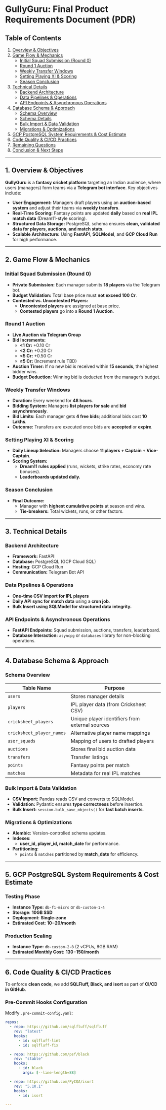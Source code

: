 # GullyGuru: Final Product Requirements Document (PDR)

## Table of Contents
1. [Overview & Objectives](#overview--objectives)  
2. [Game Flow & Mechanics](#game-flow--mechanics)  
   - [Initial Squad Submission (Round 0)](#initial-squad-submission-round-0)  
   - [Round 1 Auction](#round-1-auction)  
   - [Weekly Transfer Windows](#weekly-transfer-windows)  
   - [Setting Playing XI & Scoring](#setting-playing-xi--scoring)  
   - [Season Conclusion](#season-conclusion)  
3. [Technical Details](#technical-details)  
   - [Backend Architecture](#backend-architecture)  
   - [Data Pipelines & Operations](#data-pipelines--operations)  
   - [API Endpoints & Asynchronous Operations](#api-endpoints--asynchronous-operations)  
4. [Database Schema & Approach](#database-schema--approach)  
   - [Schema Overview](#schema-overview)  
   - [Schema Details](#schema-details)  
   - [Bulk Import & Data Validation](#bulk-import--data-validation)  
   - [Migrations & Optimizations](#migrations--optimizations)  
5. [GCP PostgreSQL System Requirements & Cost Estimate](#gcp-postgresql-system-requirements--cost-estimate)  
6. [Code Quality & CI/CD Practices](#code-quality--cicd-practices)  
7. [Remaining Questions](#remaining-questions)  
8. [Conclusion & Next Steps](#conclusion--next-steps)

---

## 1. Overview & Objectives

**GullyGuru** is a **fantasy cricket platform** targeting an Indian audience, where users (managers) form teams via a **Telegram bot interface**. Key objectives include:

- **User Engagement:** Managers draft players using an **auction-based system** and adjust their teams via **weekly transfers**.
- **Real-Time Scoring:** Fantasy points are updated **daily** based on **real IPL match data** (Dream11-style scoring).
- **Structured Data Storage:** PostgreSQL schema ensures **clean, validated data for players, auctions, and match stats**.
- **Scalable Architecture:** Using **FastAPI**, **SQLModel**, and **GCP Cloud Run** for high performance.

---

## 2. Game Flow & Mechanics

### Initial Squad Submission (Round 0)
- **Private Submission:** Each manager submits **18 players** via the Telegram bot.
- **Budget Validation:** Total base price must **not exceed 100 Cr**.
- **Contested vs. Uncontested Players:**
  - **Uncontested players** are assigned at base price.
  - **Contested players** go into a **Round 1 Auction**.

### Round 1 Auction
- **Live Auction via Telegram Group**
- **Bid Increments:**  
  - **<1 Cr:** +0.10 Cr  
  - **<2 Cr:** +0.20 Cr  
  - **<5 Cr:** +0.50 Cr  
  - **≥5 Cr:** (Increment rule TBD)
- **Auction Timer:** If no new bid is received within **15 seconds**, the highest bidder wins.
- **Budget Deduction:** Winning bid is deducted from the manager’s budget.

### Weekly Transfer Windows
- **Duration:** Every weekend for **48 hours**.
- **Bidding System:** Managers **list players for sale** and **bid asynchronously**.
- **Bid Limits:** Each manager gets **4 free bids**; additional bids cost **10 Lakhs**.
- **Outcome:** Transfers are executed once bids are **accepted** or **expire**.

### Setting Playing XI & Scoring
- **Daily Lineup Selection:** Managers choose **11 players + Captain + Vice-Captain**.
- **Scoring System:**  
  - **Dream11 rules applied** (runs, wickets, strike rates, economy rate bonuses).
  - **Leaderboards updated daily.**

### Season Conclusion
- **Final Outcome:**  
  - Manager with **highest cumulative points** at season end wins.  
  - **Tie-breakers:** Total wickets, runs, or other factors.

---

## 3. Technical Details

### Backend Architecture
- **Framework:** FastAPI
- **Database:** PostgreSQL (GCP Cloud SQL)
- **Hosting:** GCP Cloud Run  
- **Communication:** Telegram Bot API  

### Data Pipelines & Operations
- **One-time CSV import for IPL players**
- **Daily API sync for match data** using a **cron job**.
- **Bulk Insert using SQLModel for structured data integrity.**

### API Endpoints & Asynchronous Operations
- **FastAPI Endpoints:** Squad submission, auctions, transfers, leaderboard.
- **Database Interaction:** `asyncpg` or `databases` library for non-blocking operations.

---

## 4. Database Schema & Approach

### Schema Overview
| Table Name                   | Purpose |
|------------------------------|---------|
| `users`                      | Stores manager details |
| `players`                    | IPL player data (from Cricksheet CSV) |
| `cricksheet_players`         | Unique player identifiers from external sources |
| `cricksheet_player_names`    | Alternative player name mappings |
| `user_squads`                | Mapping of users to drafted players |
| `auctions`                   | Stores final bid auction data |
| `transfers`                  | Transfer listings |
| `points`                     | Fantasy points per match |
| `matches`                    | Metadata for real IPL matches |

### Bulk Import & Data Validation
- **CSV Import:** Pandas reads CSV and converts to SQLModel.
- **Validation:** Pydantic ensures **type correctness** before insertion.
- **Bulk Insert:** `session.bulk_save_objects()` for **fast batch inserts**.

### Migrations & Optimizations
- **Alembic:** Version-controlled schema updates.
- **Indexes:**  
  - **user_id, player_id, match_date** for performance.
- **Partitioning:**  
  - `points` & `matches` partitioned by **match_date** for efficiency.

---

## 5. GCP PostgreSQL System Requirements & Cost Estimate

### Testing Phase
- **Instance Type:** `db-f1-micro` or `db-custom-1-4`
- **Storage:** **10GB SSD**
- **Deployment:** **Single-zone**
- **Estimated Cost:** **$10-$20/month**

### Production Scaling
- **Instance Type:** `db-custom-2-8` (2 vCPUs, 8GB RAM)
- **Estimated Monthly Cost:** **$130-$150/month**

---

## 6. Code Quality & CI/CD Practices
To enforce **clean code**, we add **SQLFluff, Black, and isort** as part of **CI/CD in GitHub**.

### Pre-Commit Hooks Configuration
Modify `.pre-commit-config.yaml`:

```yaml
repos:
  - repo: https://github.com/sqlfluff/sqlfluff
    rev: "latest"
    hooks:
      - id: sqlfluff-lint
      - id: sqlfluff-fix

  - repo: https://github.com/psf/black
    rev: "stable"
    hooks:
      - id: black
        args: [--line-length=88]

  - repo: https://github.com/PyCQA/isort
    rev: "5.10.1"
    hooks:
      - id: isort

---